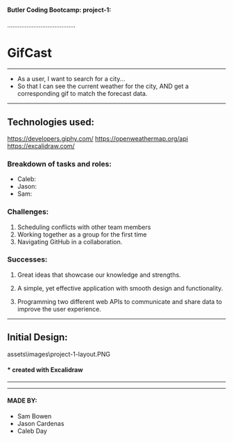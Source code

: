 #### Butler Coding Bootcamp: project-1:

.......................................

# GifCast

---

- As a user, I want to search for a city...
- So that I can see the current weather for the city, AND get a corresponding gif to match the forecast data.

---

## Technologies used:

https://developers.giphy.com/
https://openweathermap.org/api
https://excalidraw.com/

### Breakdown of tasks and roles:

- Caleb:
- Jason:
- Sam:

### Challenges:

1. Scheduling conflicts with other team members
2. Working together as a group for the first time
3. Navigating GitHub in a collaboration.

### Successes:

1. Great ideas that showcase our knowledge and strengths.

2. A simple, yet effective application with smooth design and functionality.

3. Programming two different web APIs to communicate and share data to improve the user experience.

---

## Initial Design:

assets\images\project-1-layout.PNG

#### \* created with Excalidraw

---

---

#### MADE BY:

- Sam Bowen
- Jason Cardenas
- Caleb Day
